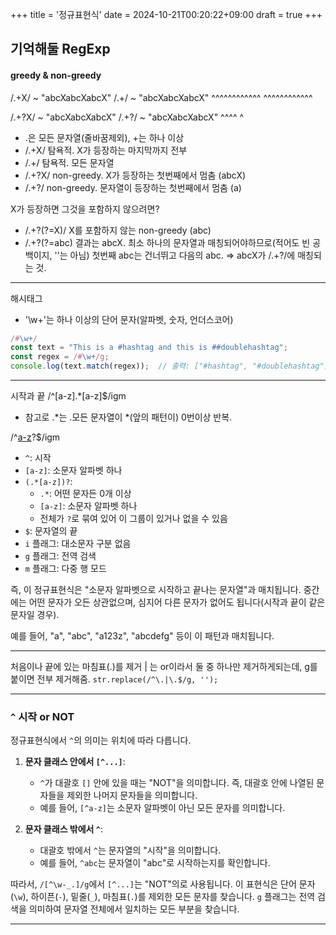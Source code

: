 +++
title = '정규표현식'
date = 2024-10-21T00:20:22+09:00
draft = true
+++
## 기억해둘 RegExp

#### greedy & non-greedy

/.+X/  ~ "abcXabcXabcX"        /.+/  ~ "abcXabcXabcX"
          ^^^^^^^^^^^^                  ^^^^^^^^^^^^

/.+?X/ ~ "abcXabcXabcX"        /.+?/ ~ "abcXabcXabcX"
          ^^^^                          ^

- .은 모든 문자열(줄바꿈제외), +는 하나 이상
- /.+X/ 탐욕적. X가 등장하는 마지막까지 전부
- /.+/ 탐욕적. 모든 문자열
- /.+?X/ non-greedy. X가 등장하는 첫번째에서 멈춤 (abcX)
- /.+?/ non-greedy. 문자열이 등장하는 첫번째에서 멈춤 (a)

X가 등장하면 그것을 포함하지 않으려면?
- /.+?(?=X)/ X를 포함하지 않는 non-greedy (abc)
- /.+?(?=abc) 결과는 abcX. 최소 하나의 문자열과 매칭되어야하므로(적어도 빈 공백이지, ''는 아님) 첫번째 abc는 건너뛰고 다음의 abc. => abcX가 /.+?/에 매칭되는 것.

---
해시태그
- '\w+'는 하나 이상의 단어 문자(알파벳, 숫자, 언더스코어)
```js
/#\w+/
const text = "This is a #hashtag and this is ##doublehashtag";
const regex = /#\w+/g;
console.log(text.match(regex));  // 출력: ["#hashtag", "#doublehashtag"]
```
---
시작과 끝
/^[a-z].*[a-z]$/igm
- 참고로 .*는 .모든 문자열이 *(앞의 패턴이) 0번이상 반복.

/^[a-z](.*[a-z])?$/igm
- `^`: 시작
- `[a-z]`: 소문자 알파벳 하나
- `(.*[a-z])?`: 
  - `.*`: 어떤 문자든 0개 이상
  - `[a-z]`: 소문자 알파벳 하나
  - 전체가 `?`로 묶여 있어 이 그룹이 있거나 없을 수 있음
- `$`: 문자열의 끝
- `i` 플래그: 대소문자 구분 없음
- `g` 플래그: 전역 검색
- `m` 플래그: 다중 행 모드

즉, 이 정규표현식은 "소문자 알파벳으로 시작하고 끝나는 문자열"과 매치됩니다. 중간에는 어떤 문자가 오든 상관없으며, 심지어 다른 문자가 없어도 됩니다(시작과 끝이 같은 문자일 경우).

예를 들어, "a", "abc", "a123z", "abcdefg" 등이 이 패턴과 매치됩니다.

---
처음이나 끝에 있는 마침표(.)를 제거
| 는 or이라서 둘 중 하나만 제거하게되는데, g를 붙이면 전부 제거해줌.
`str.replace(/^\.|\.$/g, '');`

---
### `^` 시작 or NOT

정규표현식에서 `^`의 의미는 위치에 따라 다릅니다.

1. **문자 클래스 안에서 `[^...]`**: 
   - `^`가 대괄호 `[]` 안에 있을 때는 "NOT"을 의미합니다. 즉, 대괄호 안에 나열된 문자들을 제외한 나머지 문자들을 의미합니다.
   - 예를 들어, `[^a-z]`는 소문자 알파벳이 아닌 모든 문자를 의미합니다.

2. **문자 클래스 밖에서 `^`**:
   - 대괄호 밖에서 `^`는 문자열의 "시작"을 의미합니다.
   - 예를 들어, `^abc`는 문자열이 "abc"로 시작하는지를 확인합니다.

따라서, `/[^\w-_.]/g`에서 `[^...]`는 "NOT"의로 사용됩니다. 이 표현식은 
단어 문자(`\w`), 하이픈(`-`), 밑줄(`_`), 마침표(`.`)를 제외한 모든 문자를 찾습니다. `g` 플래그는 전역 검색을 의미하여 문자열 전체에서 일치하는 모든 부분을 찾습니다.

---
